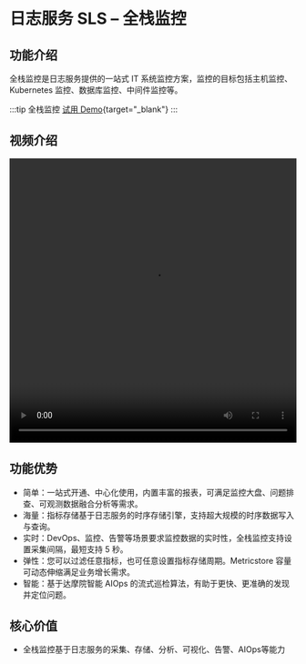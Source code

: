 # 日志服务 SLS – 全栈监控

## 功能介绍
全栈监控是日志服务提供的一站式 IT 系统监控方案，监控的目标包括主机监控、Kubernetes 监控、数据库监控、中间件监控等。

:::tip 全栈监控
[试用 Demo](/playground/demo.html?dest=/lognext/app/monitor/sls-mall/sls-mall%3Fresource=/fullmonitor/project/sls-mall/logstore/logstore/dashboardtemplate/fullstack-monitor-host-common-overview){target="_blank"}
:::

## 视频介绍
<video src="https://static-aliyun-doc.oss-cn-hangzhou.aliyuncs.com/file-manage-files/zh-CN/20230806/nuwy/全栈可观测.mp4" controls="controls" width="100%" height="500" autoplay="autoplay">
您的浏览器不支持 video 标签。
</video>

## 功能优势
- 简单：一站式开通、中心化使用，内置丰富的报表，可满足监控大盘、问题排查、可观测数据融合分析等需求。
- 海量：指标存储基于日志服务的时序存储引擎，支持超大规模的时序数据写入与查询。
- 实时：DevOps、监控、告警等场景要求监控数据的实时性，全栈监控支持设置采集间隔，最短支持 5 秒。
- 弹性：您可以过滤任意指标，也可任意设置指标存储周期。Metricstore 容量可动态伸缩满足业务增长需求。
- 智能：基于达摩院智能 AIOps 的流式巡检算法，有助于更快、更准确的发现并定位问题。

## 核心价值
- 全栈监控基于日志服务的采集、存储、分析、可视化、告警、AIOps等能力

